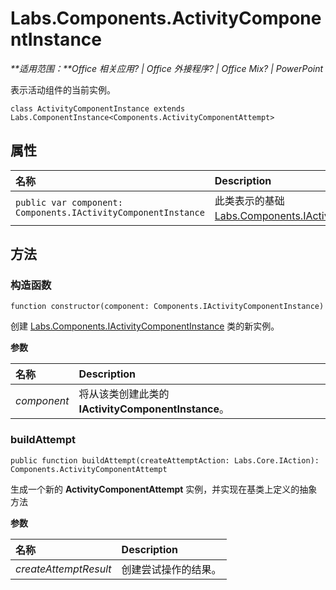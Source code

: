 
# <a name="labs.components.activitycomponentinstance"></a>Labs.Components.ActivityComponentInstance

 _**适用范围：**Office 相关应用? | Office 外接程序? | Office Mix? | PowerPoint_

表示活动组件的当前实例。

```
class ActivityComponentInstance extends Labs.ComponentInstance<Components.ActivityComponentAttempt>
```


## <a name="properties"></a>属性


|**名称**|**Description**|
|:-----|:-----|
| `public var component: Components.IActivityComponentInstance`|此类表示的基础 [Labs.Components.IActivityComponentInstance](../../reference/office-mix/labs.components.iactivitycomponentinstance.md)。|

## <a name="methods"></a>方法




### <a name="constructor"></a>构造函数

 `function constructor(component: Components.IActivityComponentInstance)`

创建 [Labs.Components.IActivityComponentInstance](../../reference/office-mix/labs.components.iactivitycomponentinstance.md) 类的新实例。

 **参数**


|**名称**|**Description**|
|:-----|:-----|
| _component_|将从该类创建此类的 **IActivityComponentInstance**。|

### <a name="buildattempt"></a>buildAttempt

 `public function buildAttempt(createAttemptAction: Labs.Core.IAction): Components.ActivityComponentAttempt`

生成一个新的 **ActivityComponentAttempt** 实例，并实现在基类上定义的抽象方法

 **参数**


|**名称**|**Description**|
|:-----|:-----|
| _createAttemptResult_|创建尝试操作的结果。|
